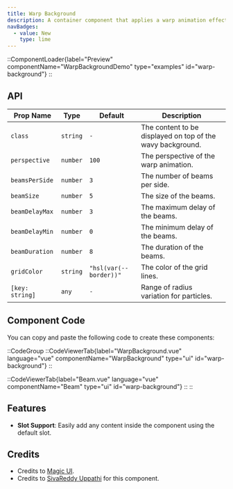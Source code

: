 ```yaml
---
title: Warp Background
description: A container component that applies a warp animation effect to its children.
navBadges:
  - value: New
    type: lime
---
```


::ComponentLoader{label="Preview" componentName="WarpBackgroundDemo" type="examples" id="warp-background"}
::

## API

| Prop Name       | Type     | Default                | Description                                                |
| --------------- | -------- | ---------------------- | ---------------------------------------------------------- |
| `class`         | `string` | `-`                    | The content to be displayed on top of the wavy background. |
| `perspective`   | `number` | `100`                  | The perspective of the warp animation.                     |
| `beamsPerSide`  | `number` | `3`                    | The number of beams per side.                              |
| `beamSize`      | `number` | `5`                    | The size of the beams.                                     |
| `beamDelayMax`  | `number` | `3`                    | The maximum delay of the beams.                            |
| `beamDelayMin`  | `number` | `0`                    | The minimum delay of the beams.                            |
| `beamDuration`  | `number` | `8`                    | The duration of the beams.                                 |
| `gridColor`     | `string` | `"hsl(var(--border))"` | The color of the grid lines.                               |
| `[key: string]` | `any`    | `-`                    | Range of radius variation for particles.                   |

## Component Code

You can copy and paste the following code to create these components:

::CodeGroup
::CodeViewerTab{label="WarpBackground.vue" language="vue" componentName="WarpBackground" type="ui" id="warp-background"}
::

::CodeViewerTab{label="Beam.vue" language="vue" componentName="Beam" type="ui" id="warp-background"}
::
::

## Features

- **Slot Support**: Easily add any content inside the component using the default slot.

## Credits

- Credits to [Magic UI](https://magicui.design/docs/components/warp-background).
- Credits to [SivaReddy Uppathi](https://github.com/sivareddyuppathi) for this component.
